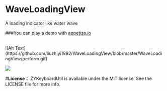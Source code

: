 # WaveLoadingView
A loading indicator like water wave

###You can play a demo with [appetize.io](https://appetize.io/app/9upnjbk9hwjaz9hjyzuz41788c?device=iphone5s&scale=75&orientation=portrait&osVersion=9.2)


<br>
![Alt Text](https://github.com/liuzhiyi1992/WaveLoadingView/blob/master/WaveLoadingView/perform.gif)

![](https://raw.githubusercontent.com/liuzhiyi1992/WaveLoadingView/master/WaveLoadingView/2016-01-17%2017_36_30.gif)

#**License：** 
ZYKeyboardUtil is available under the MIT license. See the LICENSE file for more info.
